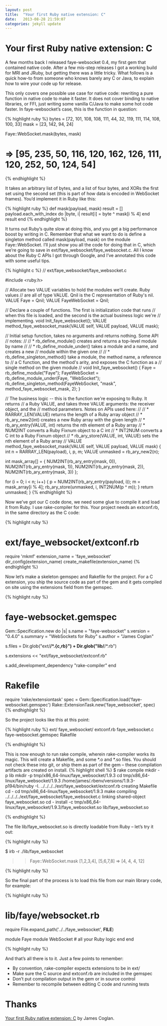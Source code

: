 ```yaml
---
layout: post
title:  "Your first Ruby native extension: C"
date:   2013-08-28 21:59:07
categories: jekyll update
---
```

# Your first Ruby native extension: C
A few months back I released faye-websocket 0.4, my first gem that contained native code. After a few mis-step releases I got a working build for MRI and JRuby, but getting there was a little tricky. What follows is a quick how-to from someone who knows barely any C or Java, to explain how to wire your code up for release.  

This only covers one possible use case for native code: rewriting a pure function in native code to make it faster. It does not cover binding to native libraries, or FFI, just writing some vanilla C/Java to make some hot code faster. In faye-websocket’s case, this is the function in question:

{% highlight ruby %}
bytes = [72, 101, 108, 108, 111, 44, 32, 119, 111, 114, 108, 100, 33]
mask  = [23, 142, 94, 24]

Faye::WebSocket.mask(bytes, mask)
# => [95, 235, 50, 116, 120, 162, 126, 111, 120, 252, 50, 124, 54]
{% endhighlight %}

It takes an arbitrary list of bytes, and a list of four bytes, and XORs the first set using the second set (this is part of how data is encoded in WebSocket frames). You’d implement it in Ruby like this:

{% highlight ruby %}
def mask(payload, mask)
  result = []
  payload.each_with_index do |byte, i|
    result[i] = byte ^ mask[i % 4]
  end
  result
end
{% endhighlight %}

It turns out Ruby’s quite slow at doing this, and you get a big performance boost by writing in C. Remember that what we want to do is define a singleton method called mask(payload, mask) on the module Faye::WebSocket. I’ll just show you all the code for doing that in C, which we’re going to save in ext/faye_websocket/faye_websocket.c. All I know about the Ruby C APIs I got through Google, and I’ve annotated this code with some useful tips.

{% highlight c %}
// ext/faye_websocket/faye_websocket.c

#include <ruby.h>

// Allocate two VALUE variables to hold the modules we'll create. Ruby values
// are all of type VALUE. Qnil is the C representation of Ruby's nil.
VALUE Faye = Qnil;
VALUE FayeWebSocket = Qnil;

// Declare a couple of functions. The first is initialization code that runs
// when this file is loaded, and the second is the actual business logic we're
// implementing.
void Init_faye_websocket();
VALUE method_faye_websocket_mask(VALUE self, VALUE payload, VALUE mask);

// Initial setup function, takes no arguments and returns nothing. Some API
// notes:
// 
// * rb_define_module() creates and returns a top-level module by name
// 
// * rb_define_module_under() takes a module and a name, and creates a new
//   module within the given one
// 
// * rb_define_singleton_method() take a module, the method name, a reference to
//   a C function, and the method's arity, and exposes the C function as a
//   single method on the given module
// 
void Init_faye_websocket() {
  Faye = rb_define_module("Faye");
  FayeWebSocket = rb_define_module_under(Faye, "WebSocket");
  rb_define_singleton_method(FayeWebSocket, "mask", method_faye_websocket_mask, 2);
}

// The business logic -- this is the function we're exposing to Ruby. It returns
// a Ruby VALUE, and takes three VALUE arguments: the receiver object, and the
// method parameters. Notes on APIs used here:
// 
// * RARRAY_LEN(VALUE) returns the length of a Ruby array object
// * rb_ary_new2(int) creates a new Ruby array with the given length
// * rb_ary_entry(VALUE, int) returns the nth element of a Ruby array
// * NUM2INT converts a Ruby Fixnum object to a C int
// * INT2NUM converts a C int to a Ruby Fixnum object
// * rb_ary_store(VALUE, int, VALUE) sets the nth element of a Ruby array
// 
VALUE method_faye_websocket_mask(VALUE self, VALUE payload, VALUE mask) {
  int n = RARRAY_LEN(payload), i, p, m;
  VALUE unmasked = rb_ary_new2(n);
  
  int mask_array[] = {
    NUM2INT(rb_ary_entry(mask, 0)),
    NUM2INT(rb_ary_entry(mask, 1)),
    NUM2INT(rb_ary_entry(mask, 2)),
    NUM2INT(rb_ary_entry(mask, 3))
  };
  
  for (i = 0; i < n; i++) {
    p = NUM2INT(rb_ary_entry(payload, i));
    m = mask_array[i % 4];
    rb_ary_store(unmasked, i, INT2NUM(p ^ m));
  }
  return unmasked;
}
{% endhighlight %}

Now we’ve got our C code done, we need some glue to compile it and load it from Ruby. I use rake-compiler for this. Your project needs an extconf.rb, in the same directory as the C code:

{% highlight ruby %}
# ext/faye_websocket/extconf.rb

require 'mkmf'
extension_name = 'faye_websocket'
dir_config(extension_name)
create_makefile(extension_name)
{% endhighlight %}

Now let’s make a skeleton gemspec and Rakefile for the project. For a C extension, you ship the source code as part of the gem and it gets compiled on site using the extensions field from the gemspec.

{% highlight ruby %}
# faye-websocket.gemspec

Gem::Specification.new do |s|
  s.name    = "faye-websocket"
  s.version = "0.4.0"
  s.summary = "WebSockets for Ruby"
  s.author  = "James Coglan"
  
  s.files = Dir.glob("ext/**/*.{c,rb}") +
            Dir.glob("lib/**/*.rb")
  
  s.extensions << "ext/faye_websocket/extconf.rb"
  
  s.add_development_dependency "rake-compiler"
end
# Rakefile

require 'rake/extensiontask'
spec = Gem::Specification.load('faye-websocket.gemspec')
Rake::ExtensionTask.new('faye_websocket', spec)
{% endhighlight %}

So the project looks like this at this point:

{% highlight ruby %}
ext/
    faye_websocket/
        extconf.rb
        faye_websocket.c
faye-websocket.gemspec
Rakefile

{% endhighlight %}

This is now enough to run rake compile, wherein rake-compiler works its magic. This will create a Makefile, and some *.o and *.so files. You should not check these into git, or ship them as part of the gem – these compilation artifacts are created on install.
{% highlight shell %}
$ rake compile
mkdir -p lib
mkdir -p tmp/x86_64-linux/faye_websocket/1.9.3
cd tmp/x86_64-linux/faye_websocket/1.9.3
/home/james/.rbenv/versions/1.9.3-p194/bin/ruby -I. ../../../../ext/faye_websocket/extconf.rb
creating Makefile
cd -
cd tmp/x86_64-linux/faye_websocket/1.9.3
make
compiling ../../../../ext/faye_websocket/faye_websocket.c
linking shared-object faye_websocket.so
cd -
install -c tmp/x86_64-linux/faye_websocket/1.9.3/faye_websocket.so lib/faye_websocket.so

{% endhighlight %}

The file lib/faye_websocket.so is directly loadable from Ruby – let’s try it out:

{% highlight ruby %}

$ irb -r ./lib/faye_websocket
>> Faye::WebSocket.mask [1,2,3,4], [5,6,7,8]
=> [4, 4, 4, 12]

{% highlight ruby %}

So the final part of the process is to load this file from our main library code, for example:

{% highlight ruby %}
# lib/faye/websocket.rb

require File.expand_path('../../faye_websocket', __FILE__)

module Faye
  module WebSocket
    # all your Ruby logic
  end
end

{% highlight ruby %}

And that’s all there is to it. Just a few points to remember:
  * By convention, rake-compiler expects extensions to be in ext/
  * Make sure the C source and extconf.rb are included in the gemspec
  * Don’t put compilation output in the gem or in source control
  * Remember to recompile between editing C code and running tests

# Thanks
[Your first Ruby native extension: C](http://blog.jcoglan.com/2012/07/29/your-first-ruby-native-extension-c/) by James Coglan.

